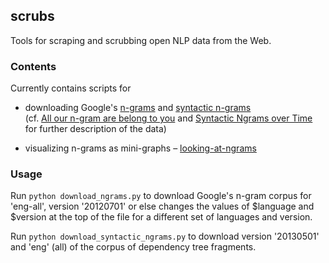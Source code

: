 ## scrubs

Tools for scraping and scrubbing open NLP data from the Web.

### Contents

Currently contains scripts for 

* downloading Google's [n-grams](http://storage.googleapis.com/books/ngrams/books/datasetsv2.html)
 and [syntactic n-grams](https://commondatastorage.googleapis.com/books/syntactic-ngrams/index.html)  
 (cf. [All our n-gram are belong to you](http://googleresearch.blogspot.de/2006/08/all-our-n-gram-are-belong-to-you.html)
 and [Syntactic Ngrams over Time](http://googleresearch.blogspot.de/2013/05/syntactic-ngrams-over-time.html)
 for further description of the data)

* visualizing n-grams as mini-graphs – [looking-at-ngrams](https://github.com/policecar/scrubs/tree/master/src/looking-at-ngrams)


### Usage

Run `python download_ngrams.py` to download Google's n-gram corpus for 'eng-all', version '20120701' 
or else changes the values of $language and $version at the top of the file for a different set of 
languages and version.

Run `python download_syntactic_ngrams.py` to download version '20130501' and 'eng' (all) of the corpus 
of dependency tree fragments.
